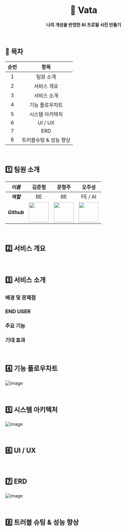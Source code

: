 <div align="center">
  <h1>👤 Vata</h1>
  <p>
		<b>나의 개성을 반영한 AI 프로필 사진 만들기</b>
	</p>
	<br>
</div>

## 📜 목차

| 순번 | 항목 |
| :-: | :-: |
| 1 | 팀원 소개 |
| 2 | 서비스 개요 |
| 3 | 서비스 소개 |
| 4 | 기능 플로우차트 |
| 5 | 시스템 아키텍처 |
| 6 | UI / UX |
| 7 | ERD |
| 8 | 트러블슈팅 & 성능 향상 | 

</br>

## 1️⃣ 팀원 소개

| _이름_ | 김준형 | 문형주 | 오주성 | 
|:-----:|:----:|:-----:|:----:|
| ___역할___ | BE | BE | FE / AI |
| ___Github___ | <a href="https://github.com/JHZLO"><img src="https://avatars.githubusercontent.com/u/105791673?v=4" width="64" height="64"></a> | <a href="https://github.com/moon4528"><img src="https://avatars.githubusercontent.com/u/166115965?v=4" width="64" height="64"></a> | <a href="https://github.com/jsgo53"><img src="http://avatars.githubusercontent.com/u/198019299?v=4" width="64" height="64"></a> |

</br>

## 2️⃣ 서비스 개요

</br>

## 3️⃣ 서비스 소개

###  배경 및 문제점

###  END USER

###  주요 기능

###  기대 효과

</br>

## 4️⃣ 기능 플로우차트

![image](https://github.com/user-attachments/assets/cd710cb0-fb79-4b79-9489-771db33cf1f7)

</br>

## 5️⃣ 시스템 아키텍처

![image](https://github.com/user-attachments/assets/bdf99b8c-f83a-45e7-b685-525758e7d0f4)

</br>

## 6️⃣ UI / UX

</br>

## 7️⃣ ERD

![image](https://github.com/user-attachments/assets/93d33eed-f4fe-49a5-8f1a-58ac6b251a29)


</br>

## 8️⃣ 트러블 슈팅 & 성능 향상


